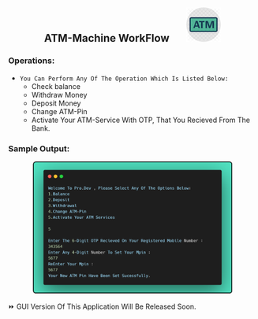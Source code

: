 <h2 align="center">ATM-Machine WorkFlow &nbsp; &nbsp; &nbsp; <img src="Img/Logo.png" width="70px" ></h4>


### Operations:

- `You Can Perform Any Of The Operation Which Is Listed Below:`
    - Check balance
    - Withdraw Money
    - Deposit Money
    - Change ATM-Pin
    - Activate Your ATM-Service With OTP, That You Recieved From The Bank.

### Sample Output:

<p align="center">
  <img src="Img/Output.png" height="80%" width="80%">
</p>

⏩ GUI Version Of This Application Will Be Released Soon. 
